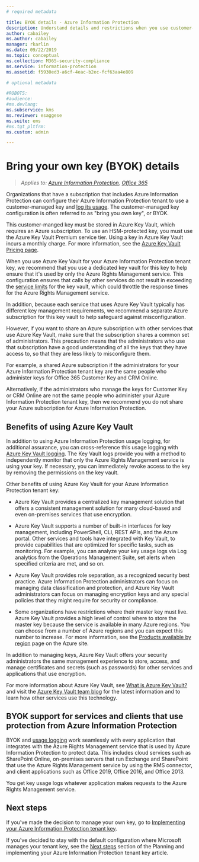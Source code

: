 ```yaml
---
# required metadata

title: BYOK details - Azure Information Protection
description: Understand details and restrictions when you use customer-managed keys (known as "bring your own key", or BYOK) with Azure Information Protection.
author: cabailey
ms.author: cabailey
manager: rkarlin
ms.date: 09/22/2019
ms.topic: conceptual
ms.collection: M365-security-compliance
ms.service: information-protection
ms.assetid: f5930ed3-a6cf-4eac-b2ec-fcf63aa4e809

# optional metadata

#ROBOTS:
#audience:
#ms.devlang:
ms.subservice: kms
ms.reviewer: esaggese
ms.suite: ems
#ms.tgt_pltfrm:
ms.custom: admin

---
```


# Bring your own key (BYOK) details

>*Applies to: [Azure Information Protection](https://azure.microsoft.com/pricing/details/information-protection), [Office 365](https://download.microsoft.com/download/E/C/F/ECF42E71-4EC0-48FF-AA00-577AC14D5B5C/Azure_Information_Protection_licensing_datasheet_EN-US.pdf)*


Organizations that have a subscription that includes Azure Information Protection can configure their Azure Information Protection tenant to use a customer-managed key and [log its usage](log-analyze-usage.md). The customer-managed key configuration is often referred to as "bring you own key", or BYOK.

This customer-manged key must be stored in Azure Key Vault, which requires an Azure subscription. To use an HSM-protected key, you must use the Azure Key Vault Premium service tier. Using a key in Azure Key Vault incurs a monthly charge. For more information, see the [Azure Key Vault Pricing page](https://azure.microsoft.com/pricing/details/key-vault/).

When you use Azure Key Vault for your Azure Information Protection tenant key, we recommend that you use a dedicated key vault for this key to help ensure that it's used by only the Azure Rights Management service. This configuration ensures that calls by other services do not result in exceeding the [service limits](/azure/key-vault/key-vault-service-limits) for the key vault, which could throttle the response times for the Azure Rights Management service.  

In addition, because each service that uses Azure Key Vault typically has different key management requirements, we recommend a separate Azure subscription for this key vault to help safeguard against misconfiguration. 

However, if you want to share an Azure subscription with other services that use Azure Key Vault, make sure that the subscription shares a common set of administrators. This precaution means that the administrators who use that subscription have a good understanding of all the keys that they have access to, so that they are less likely to misconfigure them. 

For example, a shared Azure subscription if the administrators for your Azure Information Protection tenant key are the same people who administer keys for Office 365 Customer Key and CRM Online. 

Alternatively, if the administrators who manage the keys for Customer Key or CRM Online are not the same people who administer your Azure Information Protection tenant key, then we recommend you do not share your Azure subscription for Azure Information Protection.

## Benefits of using Azure Key Vault

In addition to using Azure Information Protection usage logging, for additional assurance, you can cross-reference this usage logging with [Azure Key Vault logging](/azure/key-vault/key-vault-logging). The Key Vault logs provide you with a method to independently monitor that only the Azure Rights Management service is using your key. If necessary, you can immediately revoke access to the key by removing the permissions on the key vault.

Other benefits of using Azure Key Vault for your Azure Information Protection tenant key:

- Azure Key Vault provides a centralized key management solution that offers a consistent management solution for many cloud-based and even on-premises services that use encryption.

- Azure Key Vault supports a number of built-in interfaces for key management, including PowerShell, CLI, REST APIs, and the Azure portal. Other services and tools have integrated with Key Vault, to provide capabilities that are optimized for specific tasks, such as monitoring. For example, you can analyze your key usage logs via Log analytics from the Operations Management Suite, set alerts when specified criteria are met, and so on.

- Azure Key Vault provides role separation, as a recognized security best practice. Azure Information Protection administrators can focus on managing data classification and protection, and Azure Key Vault administrators can focus on managing encryption keys and any special policies that they might require for security or compliance.

- Some organizations have restrictions where their master key must live. Azure Key Vault provides a high level of control where to store the master key because the service is available in many Azure regions. You can choose from a number of Azure regions and you can expect this number to increase. For more information, see the [Products available by region](https://azure.microsoft.com/regions/services/) page on the Azure site.

In addition to managing keys, Azure Key Vault offers your security administrators the same management experience to store, access, and manage certificates and secrets (such as passwords) for other services and applications that use encryption. 

For more information about Azure Key Vault, see [What is Azure Key Vault?](/azure/key-vault/key-vault-whatis) and visit the [Azure Key Vault team blog](https://blogs.technet.microsoft.com/kv/) for the latest information and to learn how other services use this technology.

## BYOK support for services and clients that use protection from Azure Information Protection

BYOK and [usage logging](log-analyze-usage.md) work seamlessly with every application that integrates with the Azure Rights Management service that is used by Azure Information Protection to protect data. This includes cloud services such as SharePoint Online, on-premises servers that run Exchange and SharePoint that use the Azure Rights Management service by using the RMS connector, and client applications such as Office 2019, Office 2016, and Office 2013. 

You get key usage logs whatever application makes requests to the Azure Rights Management service.

## Next steps

If you've made the decision to manage your own key, go to [Implementing your Azure Information Protection tenant key](plan-implement-tenant-key.md#implementing-byok-for-your-azure-information-protection-tenant-key).

If you've decided to stay with the default configuration where Microsoft manages your tenant key, see the [Next steps](plan-implement-tenant-key.md#next-steps) section of the Planning and implementing your Azure Information Protection tenant key article.

